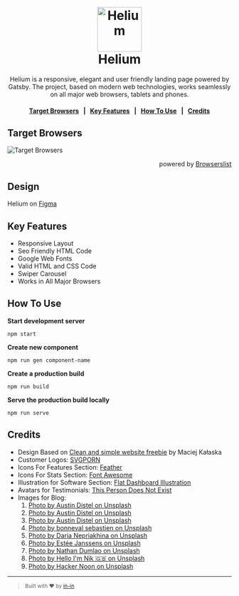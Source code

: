 <h1 align="center">
  <br>
  <a href="#"><img src="https://user-images.githubusercontent.com/8797432/71473754-74489b00-27e9-11ea-9b8f-7d9d66e521f4.png" alt="Helium" title="Helium" width="100" height="100"></a>
  <br>
  Helium
  <br>
</h1>

<p align="center">Helium is a responsive, elegant and user friendly landing page powered by Gatsby. The project, based on modern web technologies, works seamlessly on all major web browsers, tablets and phones.</p>

<h4 align="center">
	<a href="#target-browsers">Target Browsers</a>
	&nbsp;&nbsp;|&nbsp;&nbsp;
	<a href="#key-features">Key Features</a>
	&nbsp;&nbsp;|&nbsp;&nbsp;
	<a href="#how-to-use">How To Use</a>
	&nbsp;&nbsp;|&nbsp;&nbsp;
	<a href="#credits">Credits</a>
</h4>

## Target Browsers

![Target Browsers](https://user-images.githubusercontent.com/8797432/71485711-93fcb500-2823-11ea-82eb-c9dc802a53d5.png "Target Browsers")

<p align="right">powered by <a href="https://browserl.ist/" title="Browserslist">Browserslist</a></p>

## Design
Helium on [Figma](https://www.figma.com/file/OglK88QZl9TWF02CrNiiHsYS/helium?node-id=0%3A1)

## Key Features

* Responsive Layout
* Seo Friendly HTML Code
* Google Web Fonts
* Valid HTML and CSS Code
* Swiper Carousel
* Works in All Major Browsers


## How To Use

**Start development server**

```shell
npm start
```

**Create new component**

```shell
npm run gen component-name
```

**Create a production build**

```shell
npm run build
```

**Serve the production build locally**

```shell
npm run serve
```


## Credits

- Design Based on [Clean and simple website freebie](https://dribbble.com/shots/4609742--Clean-and-simple-website-freebie) by Maciej Kałaska
- Customer Logos: [SVGPORN](https://svgporn.com/)
- Icons For Features Section: [Feather](https://github.com/feathericons/feather)
- Icons For Stats Section: [Font Awesome](https://github.com/FortAwesome/Font-Awesome)
- Illustration for Software Section: [Flat Dashboard Illustration ](https://sketchrepo.com/free-sketch/flat-dashboard-illustration-freebie/)
- Avatars for Testimonials: [This Person Does Not Exist](https://thispersondoesnotexist.com/)
- Images for Blog:
	1. [Photo by Austin Distel on Unsplash](https://unsplash.com/photos/wD1LRb9OeEo)
	1. [Photo by Austin Distel on Unsplash](https://unsplash.com/photos/Imc-IoZDMXc)
	1. [Photo by Austin Distel on Unsplash](https://unsplash.com/photos/goFBjlQiZFU)
	1. [Photo by bonneval sebastien on Unsplash](https://unsplash.com/photos/UIpFY1Umamw)
	1. [Photo by Daria Nepriakhina on Unsplash](https://unsplash.com/photos/xY55bL5mZAM)
	1. [Photo by Estée Janssens on Unsplash](https://unsplash.com/photos/zni0zgb3bkQ)
	1. [Photo by Nathan Dumlao on Unsplash](https://unsplash.com/photos/PgFA6e3GOaU)
	1. [Photo by Hello I'm Nik 🇬🇧 on Unsplash](https://unsplash.com/photos/-UrLUw40GkA)
	1. [Photo by Hacker Noon on Unsplash](https://unsplash.com/photos/SWDxRmJ5wvA)

---

> <sub>Built with ❤︎ by <a href="https://github.com/in-in">in-in</a></sub>
